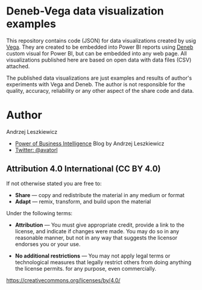 # Deneb-Vega data visualization examples

This repository contains code (JSON) for data visualizations created by usig [Vega](https://vega.github.io/vega/). They are created to be embedded into Power BI reports using [Deneb](https://deneb-viz.github.io/) custom visual for Power BI, but can be embedded into any web page. All visualizations published here are based on open data with data files (CSV) attached.

The published data visualizations are just examples and results of author's experiments with Vega and Deneb. The author is not responsible for the quality, accuracy, reliability or any other aspect of the share code and data.

# Author
Andrzej Leszkiewicz
- [Power of Business Intelligence](https://powerofbi.org/) Blog by Andrzej Leszkiewicz
- [Twitter: @avatorl](https://twitter.com/avatorl)

## Attribution 4.0 International (CC BY 4.0)

If not otherwise stated you are free to:
- **Share** — copy and redistribute the material in any medium or format
- **Adapt** — remix, transform, and build upon the material

Under the following terms:
- **Attribution** — You must give appropriate credit, provide a link to the license, and indicate if changes were made. You may do so in any reasonable manner, but not in any way that suggests the licensor endorses you or your use.

- **No additional restrictions** — You may not apply legal terms or technological measures that legally restrict others from doing anything the license permits.
for any purpose, even commercially.

https://creativecommons.org/licenses/by/4.0/
